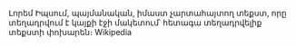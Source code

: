 Լորեմ Իպսում, պայմանական, իմաստ 
չարտահայտող տեքստ, որը տեղադրվում է կայքի
 էջի մակետում՝ հետագա տեղադրվելիք տեքստի 
 փոխարեն։ Wikipedia
 
